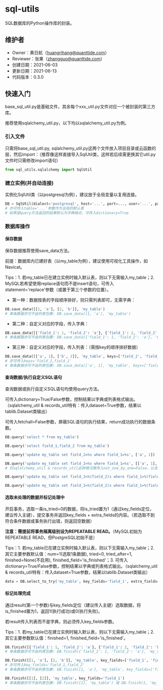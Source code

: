# sql-utils

SQL数据库的Python操作库的封装。

## 维护者

- Owner：黄日航（huangrihang@quanttide.com）
- Reviewer：张果（zhangguo@quanttide.com）
- 创建日期：2021-06-03
- 更新日期：2021-06-13
- 代码版本：0.3.0

## 快速入门

base_sql_util.py是基础文件，其余每个xxx_util.py文件对应一个被封装的第三方库。

推荐使用sqlalchemy_util.py，以下均以sqlalchemy_util.py为例。

### 引入文件

只需将base_sql_util.py, sqlalchemy_util.py这两个文件放入项目目录或云函数的层，然后import：（推荐像这样直接导入SqlUtil类，这样若后续需更换其它util.py文件时只需修改import语句）

```python
from sql_utils.sqlalchemy import SqlUtil
```

### 建立实例(并自动连接)

实例化SqlUtil类（以postgresql为例），建议放于全局变量以复用连接。

```python
DB = SqlUtil(dialect='postgresql', host='...', port=..., user='...', password='...', database='...')
# 亦可传入table='...'参数作为全局的默认表
# 如希望query方法返回的结果默认为字典格式，可传入dictionary=True
```

### 数据库操作

#### 保存数据

保存数据推荐使用save_data方法。

前提：数据库内已建好表（以my_table为例），建议使用可视化工具操作，如Navicat。

Tips：1. 若my_table已在建立实例时输入默认表，则以下无需输入my_table；2. MySQL若希望使用replace语句而不是insert语句，可传入statement='replace'参数（或置于第三个参数的位置）。

- 第一种：数据按表的字段顺序排好，则只需列表即可，无需字典：

```python
DB.save_data([[1, 'a'], [2, 'b']], 'my_table')
# 单条数据亦可不由列表包裹: DB.save_data([1, 'a'], 'my_table')
```

- 第二种：自定义对应的字段，传入字典：

```python
DB.save_data([{'field_1': 1, 'field_2': 'a'}, {'field_1': 2, 'field_2': 'b'}], 'my_table')
# 单条数据亦可不由列表包裹: DB.save_data({'field_1': 1, 'field_2': 'a'}, 'my_table')
```

- 第三种：自定义对应的字段，传入列表：（需按key的顺序排好数据）

```python
DB.save_data([['a', 1], ['b', 2]], 'my_table', keys=['field_2', 'field_1'])
# 亦可传入keys='field_2,field_1'
# 单条数据亦可不由列表包裹: DB.save_data(['a', 1], 'my_table', keys=['field_2', 'field_1'])
```

#### 查询数据/执行自定义SQL语句

查询数据或执行自定义SQL语句均使用query方法。

可传入dictionary=True/False参数，控制结果以字典或列表格式输出。（sqlalchemy_util & records_util特有：传入dataset=True参数，结果以tablib.Dataset类输出）

可传入fetchall=False参数，屏蔽SQL语句的执行结果，return成功执行的数据条数。

```python
DB.query('select * from my_table')
```

```python
DB.query('select field_1,field_2 from my_table')
```

```python
DB.query('update my_table set field_2=%s where field_1=%s', ['a', 1])
```

```python
DB.query('update my_table set field_2=%s where field_1=%s', [['a', 1], ['b', 2]], not_one_by_one=False)
# 仅sqlalchemy_util & records_util此种情况需传入not_one_by_one=False，以支持%s填充
```

```python
DB.query('update my_table set field_2=%(field_2)s where field_1=%(field_1)s', {'field_1': 1, 'field_2': 'a'}, keep_args_as_dict=True)
```

```python
DB.query('update my_table set field_2=%(field_2)s where field_1=%(field_1)s', [{'field_1': 1, 'field_2': 'a'}, {'field_1': 2, 'field_2': 'b'}], keep_args_as_dict=True)
```

#### 选取未处理的数据并标记处理中

开启事务，选取一条is_tried=0的数据，将is_tried置为1（通过key_fields定位，建议传入主键），提交事务并返回key_fields + extra_fields的内容。（若选取不到符合条件数据或事务执行出错，则返回空数据）

**注意：需提前将事务隔离级别设为REPEATABLE READ。**（MySQL初始为REPEATABLE READ，但PostgreSQL初始不是）

Tips：1. 若my_table已在建立实例时输入默认表，则以下无需输入my_table；2. 其它主要参数默认值：num=1(选取1条数据), tried=0, tried_after=1, finished=None(不启用), finished_field='is_finished'；3. 可传入dictionary=True/False参数，控制结果以字典或列表格式输出。（sqlalchemy_util & records_util特有：传入dataset=True参数，结果以tablib.Dataset类输出）

```python
data = DB.select_to_try('my_table', key_fields='field_1', extra_fields='field_2')
```

#### 标记处理完成

通过result(第一个参数)与key_fields定位（建议传入主键）选取数据，将is_finished置为1，返回1(执行成功)或0(执行失败)。

若result传入列表而不是字典，则必须传入key_fields参数。

Tips：1. 若my_table已在建立实例时输入默认表，则以下无需输入my_table；2. 其它主要参数默认值：finished=1, finished_field='is_finished'。

```python
DB.finish([{'field_1': 1, 'field_2': 'a'}, {'field_1': 2, 'field_2': 'b'}], 'my_table')
# 单条数据亦可不由列表包裹: DB.finish({'field_1': 1, 'field_2': 'a'}, 'my_table')
```

```python
DB.finish([[1, 'a'], [2, 'b']], 'my_table', key_fields=['field_1', 'field_2'])
# 亦可传入key_fields='field_1,field_2'
# 单条数据亦可不由列表包裹: DB.finish([1, 'a'], 'my_table', key_fields=['field_1', 'field_2'])
```

```python
DB.finish([[1], [2]], 'my_table', key_fields='field_1')
# 单条数据亦可不由列表包裹: DB.finish([1], 'my_table') 或 DB.finish(1, 'my_table')
```

